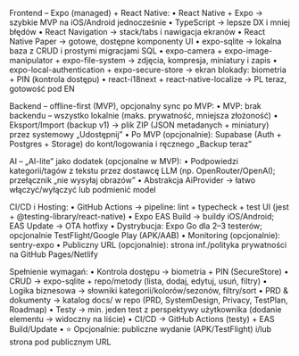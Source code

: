Frontend – Expo (managed) + React Native:
• React Native + Expo → szybkie MVP na iOS/Android jednocześnie
• TypeScript → lepsze DX i mniej błędów
• React Navigation → stack/tabs i nawigacja ekranów
• React Native Paper → gotowe, dostępne komponenty UI
• expo-sqlite → lokalna baza z CRUD i prostymi migracjami SQL
• expo-camera + expo-image-manipulator + expo-file-system → zdjęcia, kompresja, miniatury i zapis
• expo-local-authentication + expo-secure-store → ekran blokady: biometria + PIN (kontrola dostępu)
• react-i18next + react-native-localize → PL teraz, gotowość pod EN

Backend – offline-first (MVP), opcjonalny sync po MVP:
• MVP: brak backendu – wszystko lokalnie (maks. prywatność, mniejsza złożoność)
• Eksport/Import (backup v1) → plik ZIP (JSON metadanych + miniatury) przez systemowy „Udostępnij”
• Po MVP (opcjonalnie): Supabase (Auth + Postgres + Storage) do kont/logowania i ręcznego „Backup teraz”

AI – „AI-lite” jako dodatek (opcjonalne w MVP):
• Podpowiedzi kategorii/tagów z tekstu przez dostawcę LLM (np. OpenRouter/OpenAI); przełącznik „nie wysyłaj obrazów”
• Abstrakcja AiProvider → łatwo włączyć/wyłączyć lub podmienić model

CI/CD i Hosting:
• GitHub Actions → pipeline: lint + typecheck + test UI (jest + @testing-library/react-native)
• Expo EAS Build → buildy iOS/Android; EAS Update → OTA hotfixy
• Dystrybucja: Expo Go dla 2–3 testerów; opcjonalnie TestFlight/Google Play (APK/AAB)
• Monitoring (opcjonalnie): sentry-expo
• Publiczny URL (opcjonalnie): strona inf./polityka prywatności na GitHub Pages/Netlify

Spełnienie wymagań:
• Kontrola dostępu → biometria + PIN (SecureStore)
• CRUD → expo-sqlite + repo/metody (lista, dodaj, edytuj, usuń, filtry)
• Logika biznesowa → słowniki kategorii/kolorów/sezonów, filtry/sort
• PRD & dokumenty → katalog docs/ w repo (PRD, SystemDesign, Privacy, TestPlan, Roadmap)
• Testy → min. jeden test z perspektywy użytkownika (dodanie elementu → widoczny na liście)
• CI/CD → GitHub Actions (testy) + EAS Build/Update
• ⭐ Opcjonalnie: publiczne wydanie (APK/TestFlight) i/lub strona pod publicznym URL
